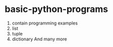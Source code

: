# basic-python-programs
1) contain programming examples
2) list
3) tuple
4) dictionary
And many more
